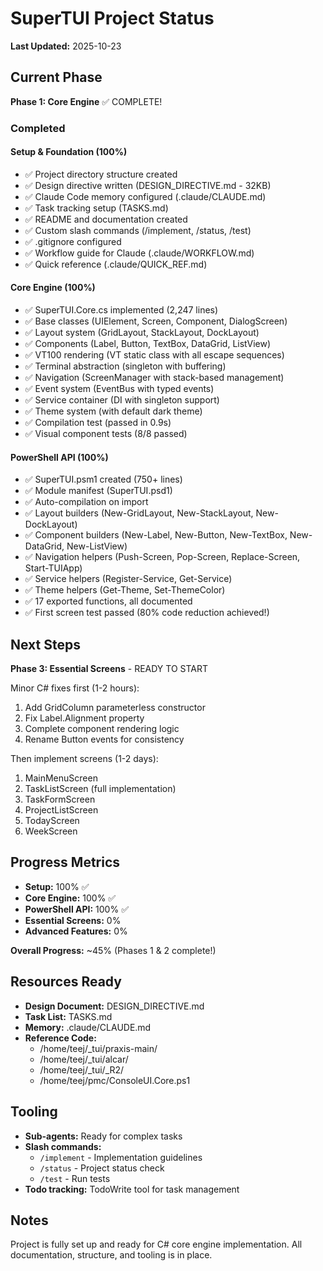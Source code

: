 # SuperTUI Project Status

**Last Updated:** 2025-10-23

## Current Phase

**Phase 1: Core Engine** ✅ COMPLETE!

### Completed

#### Setup & Foundation (100%)
- ✅ Project directory structure created
- ✅ Design directive written (DESIGN_DIRECTIVE.md - 32KB)
- ✅ Claude Code memory configured (.claude/CLAUDE.md)
- ✅ Task tracking setup (TASKS.md)
- ✅ README and documentation created
- ✅ Custom slash commands (/implement, /status, /test)
- ✅ .gitignore configured
- ✅ Workflow guide for Claude (.claude/WORKFLOW.md)
- ✅ Quick reference (.claude/QUICK_REF.md)

#### Core Engine (100%)
- ✅ SuperTUI.Core.cs implemented (2,247 lines)
- ✅ Base classes (UIElement, Screen, Component, DialogScreen)
- ✅ Layout system (GridLayout, StackLayout, DockLayout)
- ✅ Components (Label, Button, TextBox, DataGrid, ListView)
- ✅ VT100 rendering (VT static class with all escape sequences)
- ✅ Terminal abstraction (singleton with buffering)
- ✅ Navigation (ScreenManager with stack-based management)
- ✅ Event system (EventBus with typed events)
- ✅ Service container (DI with singleton support)
- ✅ Theme system (with default dark theme)
- ✅ Compilation test (passed in 0.9s)
- ✅ Visual component tests (8/8 passed)

#### PowerShell API (100%)
- ✅ SuperTUI.psm1 created (750+ lines)
- ✅ Module manifest (SuperTUI.psd1)
- ✅ Auto-compilation on import
- ✅ Layout builders (New-GridLayout, New-StackLayout, New-DockLayout)
- ✅ Component builders (New-Label, New-Button, New-TextBox, New-DataGrid, New-ListView)
- ✅ Navigation helpers (Push-Screen, Pop-Screen, Replace-Screen, Start-TUIApp)
- ✅ Service helpers (Register-Service, Get-Service)
- ✅ Theme helpers (Get-Theme, Set-ThemeColor)
- ✅ 17 exported functions, all documented
- ✅ First screen test passed (80% code reduction achieved!)

## Next Steps

**Phase 3: Essential Screens** - READY TO START

Minor C# fixes first (1-2 hours):
1. Add GridColumn parameterless constructor
2. Fix Label.Alignment property
3. Complete component rendering logic
4. Rename Button events for consistency

Then implement screens (1-2 days):
1. MainMenuScreen
2. TaskListScreen (full implementation)
3. TaskFormScreen
4. ProjectListScreen
5. TodayScreen
6. WeekScreen

## Progress Metrics

- **Setup:** 100% ✅
- **Core Engine:** 100% ✅
- **PowerShell API:** 100% ✅
- **Essential Screens:** 0%
- **Advanced Features:** 0%

**Overall Progress:** ~45% (Phases 1 & 2 complete!)

## Resources Ready

- **Design Document:** DESIGN_DIRECTIVE.md
- **Task List:** TASKS.md
- **Memory:** .claude/CLAUDE.md
- **Reference Code:**
  - /home/teej/_tui/praxis-main/
  - /home/teej/_tui/alcar/
  - /home/teej/_tui/_R2/
  - /home/teej/pmc/ConsoleUI.Core.ps1

## Tooling

- **Sub-agents:** Ready for complex tasks
- **Slash commands:**
  - `/implement` - Implementation guidelines
  - `/status` - Project status check
  - `/test` - Run tests
- **Todo tracking:** TodoWrite tool for task management

## Notes

Project is fully set up and ready for C# core engine implementation. All documentation, structure, and tooling is in place.

